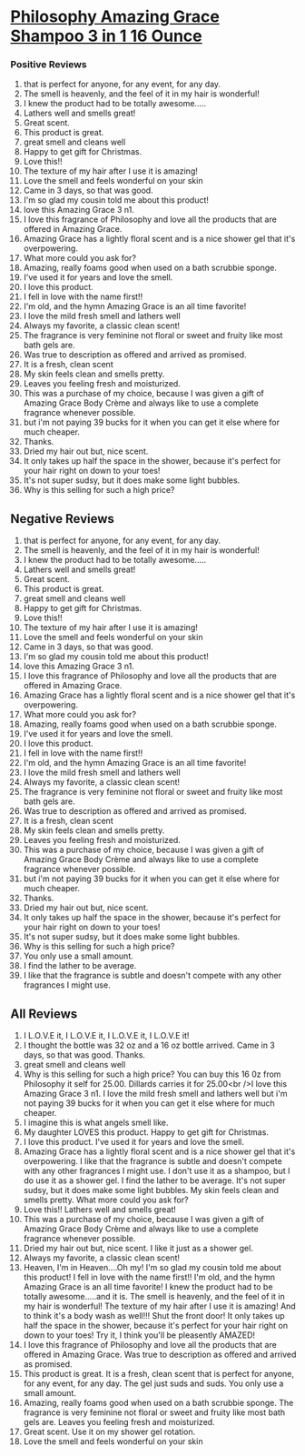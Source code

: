 # [Philosophy Amazing Grace Shampoo 3 in 1 16 Ounce](https://products.checkmycream.com/products/Philosophy-Amazing-Grace-Shampoo-3-in-1-16-Ounce.html)

### Positive Reviews

<ol>
      <li>that is perfect for  anyone, for any event, for any day.  </li>
      <li>The smell is heavenly, and the feel of it in my hair is wonderful!  </li>
      <li>I knew the product had to be totally awesome.....</li>
      <li>Lathers well and smells great!</li>
      <li>Great scent.  </li>
      <li>This product is great.  </li>
      <li>great smell and cleans well</li>
      <li>Happy to get gift for Christmas.</li>
      <li>Love this!!</li>
      <li>The texture of my hair after I use it is amazing!  </li>
      <li>Love the smell and feels wonderful on your skin</li>
      <li>Came in  3 days, so that was good.</li>
      <li>I&#x27;m so glad my cousin told me about this product!</li>
      <li>love this Amazing Grace 3 n1.</li>
      <li>I love this fragrance of Philosophy and love all the products that are offered in Amazing Grace.  </li>
      <li>Amazing Grace has a lightly floral scent and is a nice shower gel that it&#x27;s overpowering.  </li>
      <li>What more could you ask for?</li>
      <li>Amazing, really foams good when used on a bath scrubbie sponge.  </li>
      <li>I&#x27;ve used it for years and love the smell.</li>
      <li>I love this product.</li>
      <li>I fell in love with the name first!!</li>
      <li>I&#x27;m old, and the hymn Amazing Grace is an all time favorite!  </li>
      <li>I love the mild fresh smell and lathers well</li>
      <li>Always my favorite, a classic clean scent!</li>
      <li>The fragrance is very feminine not floral or sweet and fruity like most bath gels are.  </li>
      <li>Was true to description as offered and arrived as promised.</li>
      <li>It is a fresh, clean  scent  </li>
      <li>My skin feels clean and smells pretty.  </li>
      <li>Leaves you feeling fresh and moisturized.</li>
      <li>This was a purchase of my choice, because I was given a gift of Amazing Grace  Body Crème and always like to use a complete fragrance whenever possible.</li>
      <li>but i&#x27;m not paying 39 bucks for it when you can get it else where for much cheaper.</li>
      <li>Thanks.</li>
      <li>Dried my hair out but, nice scent.  </li>
      <li>It only takes up half the space in the shower, because it&#x27;s perfect for your hair right on down to your toes!  </li>
      <li>It&#x27;s not super sudsy, but it does make some light bubbles.  </li>
      <li>Why is this selling for such a high price?</li>
</ol>


<h2>Negative Reviews</h2>
<ol>
<li> that is perfect for  anyone, for any event, for any day.  </li>
<li> The smell is heavenly, and the feel of it in my hair is wonderful!  </li>
<li> I knew the product had to be totally awesome.....</li>
<li> Lathers well and smells great!</li>
<li> Great scent.  </li>
<li> This product is great.  </li>
<li> great smell and cleans well</li>
<li> Happy to get gift for Christmas.</li>
<li> Love this!!</li>
<li> The texture of my hair after I use it is amazing!  </li>
<li> Love the smell and feels wonderful on your skin</li>
<li> Came in  3 days, so that was good.</li>
<li> I&#x27;m so glad my cousin told me about this product!</li>
<li> love this Amazing Grace 3 n1.</li>
<li> I love this fragrance of Philosophy and love all the products that are offered in Amazing Grace.  </li>
<li> Amazing Grace has a lightly floral scent and is a nice shower gel that it&#x27;s overpowering.  </li>
<li> What more could you ask for?</li>
<li> Amazing, really foams good when used on a bath scrubbie sponge.  </li>
<li> I&#x27;ve used it for years and love the smell.</li>
<li> I love this product.</li>
<li> I fell in love with the name first!!</li>
<li> I&#x27;m old, and the hymn Amazing Grace is an all time favorite!  </li>
<li> I love the mild fresh smell and lathers well</li>
<li> Always my favorite, a classic clean scent!</li>
<li> The fragrance is very feminine not floral or sweet and fruity like most bath gels are.  </li>
<li> Was true to description as offered and arrived as promised.</li>
<li> It is a fresh, clean  scent  </li>
<li> My skin feels clean and smells pretty.  </li>
<li> Leaves you feeling fresh and moisturized.</li>
<li> This was a purchase of my choice, because I was given a gift of Amazing Grace  Body Crème and always like to use a complete fragrance whenever possible.</li>
<li> but i&#x27;m not paying 39 bucks for it when you can get it else where for much cheaper.</li>
<li> Thanks.</li>
<li> Dried my hair out but, nice scent.  </li>
<li> It only takes up half the space in the shower, because it&#x27;s perfect for your hair right on down to your toes!  </li>
<li> It&#x27;s not super sudsy, but it does make some light bubbles.  </li>
<li> Why is this selling for such a high price?</li>
<li> You only use a small amount.</li>
<li> I find the lather to be average.  </li>
<li> I like that the fragrance is subtle and doesn&#x27;t compete with any other fragrances I might use.  </li>
</ol>

<h2>All Reviews</h2>

<ol>
    <li> I L.O.V.E it, I L.O.V.E it, I L.O.V.E it, I L.O.V.E it!</li>
    <li> I thought the bottle was 32 oz and a 16 oz bottle arrived.  Came in  3 days, so that was good. Thanks.</li>
    <li> great smell and cleans well</li>
    <li> Why is this selling for such a high price? You can buy this 16 0z from Philosophy it self for 25.00. Dillards carries it for 25.00&lt;br /&gt;I love this Amazing Grace 3 n1. I love the mild fresh smell and lathers well but i&#x27;m not paying 39 bucks for it when you can get it else where for much cheaper.</li>
    <li> I imagine this is what angels smell like.</li>
    <li> My daughter LOVES this product.  Happy to get gift for Christmas.</li>
    <li> I love this product. I&#x27;ve used it for years and love the smell.</li>
    <li> Amazing Grace has a lightly floral scent and is a nice shower gel that it&#x27;s overpowering.  I like that the fragrance is subtle and doesn&#x27;t compete with any other fragrances I might use.  I don&#x27;t use it as a shampoo, but I do use it as a shower gel.  I find the lather to be average.  It&#x27;s not super sudsy, but it does make some light bubbles.  My skin feels clean and smells pretty.  What more could you ask for?</li>
    <li> Love this!! Lathers well and smells great!</li>
    <li> This was a purchase of my choice, because I was given a gift of Amazing Grace  Body Crème and always like to use a complete fragrance whenever possible.</li>
    <li> Dried my hair out but, nice scent.  I like it just as a shower gel.</li>
    <li> Always my favorite, a classic clean scent!</li>
    <li> Heaven, I&#x27;m in Heaven....Oh my!  I&#x27;m so glad my cousin told me about this product! I fell in love with the name first!! I&#x27;m old, and the hymn Amazing Grace is an all time favorite!  I knew the product had to be totally awesome.....and it is.  The smell is heavenly, and the feel of it in my hair is wonderful!  The texture of my hair after I use it is amazing!  And to think it&#x27;s a body wash as well!!!  Shut the front door!  It only takes up half the space in the shower, because it&#x27;s perfect for your hair right on down to your toes!  Try it, I think you&#x27;ll be pleasently AMAZED!</li>
    <li> I love this fragrance of Philosophy and love all the products that are offered in Amazing Grace.  Was true to description as offered and arrived as promised.</li>
    <li> This product is great.  It is a fresh, clean  scent  that is perfect for  anyone, for any event, for any day.  The gel just suds and suds.  You only use a small amount.</li>
    <li> Amazing, really foams good when used on a bath scrubbie sponge.  The fragrance is very feminine not floral or sweet and fruity like most bath gels are.  Leaves you feeling fresh and moisturized.</li>
    <li> Great scent.  Use it on my shower gel rotation.</li>
    <li> Love the smell and feels wonderful on your skin</li>
</ol>




